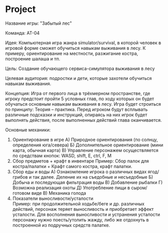 # Project
Название игры: "Забытый лес"

Команда: АТ-04

Идея: Компьютерная игра жанра simulator/survival, в которой человек в игровой форме сможет обучиться навыкам выживания в лесу. К примеру, ориентирование на местности, разжигание костра, построение шалаша и тп.

Цель: Создание обучающего сервиса-симулятора выживания в лесу

Целевая аудитория: подростки и дети, которые захотели обучиться навыкам выживания.

Концепция: Игра от первого лица в трёхмерном пространстве, где игроку предстоит пройти 5 условных глав, по ходу которых он будет обучаться основным навыкам выживания в лесу. Игра будет строиться по принципу: Теория – практика. Перед игроком будут всплывать различные подсказки и инструкций, опираясь на них игрок будет выполнять действия, после выполненных действий глава оканчивается.

Основные механики: 
1.	Ориентирование в игре
А) Природное ориентирования (по солнцу, определения юга/севера)
Б) Дополнительное ориентирование (мини карта, обычная карта)
В) Управление персонажем осуществляется по средствам кнопок: WASD, shift, E, ctrl, F, M
2.	Сбор предметов + крафт в инвентаре
Пример: Сбор палок для костра/палатки + Крафт самого костра, крафт палатки.
3.	Сбор еды и воды
А) Ознакомление игрока о различных видах ягод/грибов и так далее. Деление их на съедобные и несъедобные	
Б) Добыча и последующая фильтрация воды
В) Добавление рыбалки
Г) Возможна реализация охоты
Д) Употребление пищи в сыром/готовом виде
В) Механика голода
4.	Показатели выносливости/усталости	
Пример: при продолжительной ходьбе/беге и др. различных действий, персонаж теряет выносливость и приобретает эффект усталости. Для восполнения выносливости и устранения усталости персонажу нужно поесть/утолить жажду, либо же отдохнуть в построенной из подручных средств палатке.


